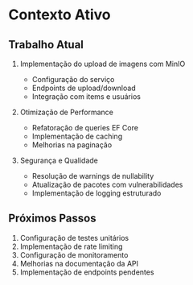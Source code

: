# Contexto Ativo

## Trabalho Atual
1. Implementação do upload de imagens com MinIO
   - Configuração do serviço
   - Endpoints de upload/download
   - Integração com items e usuários

2. Otimização de Performance
   - Refatoração de queries EF Core
   - Implementação de caching
   - Melhorias na paginação

3. Segurança e Qualidade
   - Resolução de warnings de nullability
   - Atualização de pacotes com vulnerabilidades
   - Implementação de logging estruturado

## Próximos Passos
1. Configuração de testes unitários
2. Implementação de rate limiting
3. Configuração de monitoramento
4. Melhorias na documentação da API
5. Implementação de endpoints pendentes
